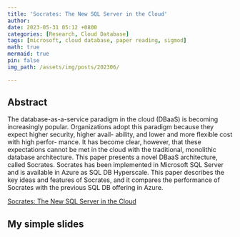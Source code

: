 ```yaml
---
title: 'Socrates: The New SQL Server in the Cloud'
author: 
date: 2023-05-31 05:12 +0800
categories: [Research, Cloud Database]
tags: [microsoft, cloud database, paper reading, sigmod]
math: true
mermaid: true
pin: false
img_path: /assets/img/posts/202306/

---
```


## Abstract

The database-as-a-service paradigm in the cloud (DBaaS) is becoming increasingly popular. Organizations adopt this paradigm because they expect higher security, higher avail- ability, and lower and more flexible cost with high perfor- mance. It has become clear, however, that these expectations cannot be met in the cloud with the traditional, monolithic database architecture. This paper presents a novel DBaaS architecture, called Socrates. Socrates has been implemented in Microsoft SQL Server and is available in Azure as SQL DB Hyperscale. This paper describes the key ideas and features of Socrates, and it compares the performance of Socrates with the previous SQL DB offering in Azure.

[Socrates: The New SQL Server in the Cloud](https://doi.org/10.1145/3299869.3314047)

## My simple slides

